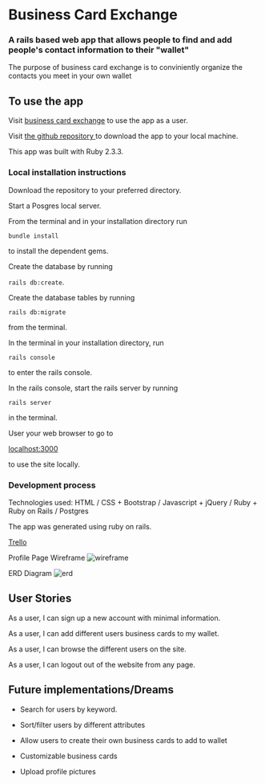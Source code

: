# Business Card Exchange

### A rails based web app that allows people to find and add people's contact information to their "wallet"

The purpose of business card exchange is to conviniently organize the contacts you meet in your own wallet


## To use the app

Visit [business card exchange](https://limitless-journey-57569.herokuapp.com/users) to use the app as a user.

Visit [the github repository ](https://github.com/kyle116/pj2) to download the app to your local machine.

This app was built with Ruby 2.3.3.


### Local installation instructions

Download the repository to your preferred directory.

 Start a Posgres local server.

 From the terminal and in your installation directory run

 `bundle install`

 to install the dependent gems.

 Create the database by running

 `rails db:create`.

 Create the database tables by running

 `rails db:migrate`

 from the terminal.

 In the terminal in your installation directory, run

 `rails console`

 to enter the rails console.

 In the rails console, start the rails server by running

 `rails server`

 in the terminal.

 User your web browser to go to

 [localhost:3000 ](localhost:3000)

 to use the site locally.


### Development process

Technologies used: HTML / CSS + Bootstrap / Javascript + jQuery / Ruby + Ruby on Rails / Postgres

The app was generated using ruby on rails.

[Trello](https://trello.com/b/BzcSkwJ2/wdi-project-2)

Profile Page Wireframe
![wireframe](https://github.com/kyle116/project2/blob/master/ERD.png)

ERD Diagram
![erd](https://github.com/kyle116/project2/blob/master/Profile_Wireframe.png)


## User Stories

As a user, I can sign up a new account with minimal information.

As a user, I can add different users business cards to my wallet.

As a user, I can browse the different users on the site.

As a user, I can logout out of the website from any page.

## Future implementations/Dreams

* Search for users by keyword.

* Sort/filter users by different attributes

* Allow users to create their own business cards to add to wallet

* Customizable business cards

* Upload profile pictures
